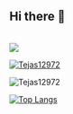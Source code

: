 ## Hi there 👋

<br>

<img src="https://komarev.com/ghpvc/?username=Tejas12972">

[![Tejas12972](https://github-readme-stats.vercel.app/api?username=Tejas12972&show_icons=true&theme=tokyonight)](https://github.com/Tejas12972)



<img align="center" src="https://github-readme-streak-stats.herokuapp.com/?user=Tejas12972&theme=dark" alt="Tejas12972" /> 



[![Top Langs](https://github-readme-stats.vercel.app/api/top-langs/?username=Tejas12972&hide=html&title_color=3174e7&text_color=37bc9c&show_icons=true&icon_color=be90f2&bg_color=1d1f21)](https://github.com/Tejas12972)



